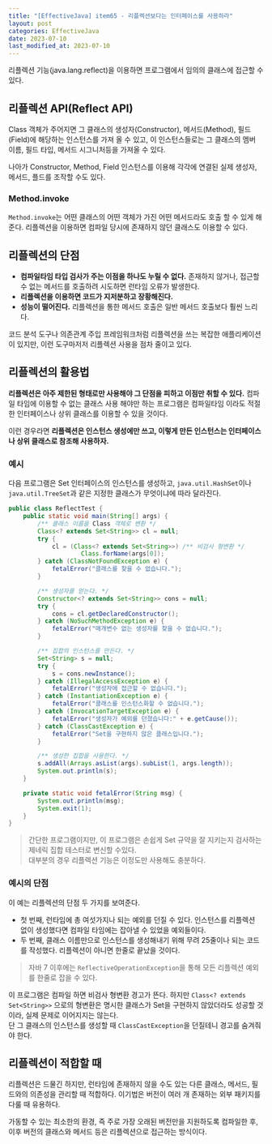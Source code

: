 ```yaml
---
title: "[EffectiveJava] item65 - 리플렉션보다는 인터페이스를 사용하라"
layout: post
categories: EffectiveJava
date: 2023-07-10
last_modified_at: 2023-07-10
---
```


리플렉션 기능(java.lang.reflect)을 이용하면 프로그램에서 임의의 클래스에 접근할 수 있다.


## 리플렉션 API(Reflect API)

Class 객체가 주어지면 그 클래스의 생성자(Constructor), 메서드(Method), 필드(Field)에 해당하는 인스턴스를 가져 올 수 있고, 이 인스턴스들로는 그 클래스의 멤버 이름, 필드 타입, 메서드 시그니처등을 가져올 수 있다.

나아가 Constructor, Method, Field 인스턴스를 이용해 각각에 연결된 실제 생성자, 메서드, 플드를 조작할 수도 있다.

### Method.invoke

`Method.invoke`는 어떤 클래스의 어떤 객체가 가진 어떤 메서드라도 호출 할 수 있게 해준다. 리플렉션을 이용하면 컴파일 당시에 존재하지 않던 클래스도 이용할 수 있다.


## 리플렉션의 단점

- **컴파일타임 타입 검사가 주는 이점을 하나도 누릴 수 없다.** 존재하지 않거나, 접근할 수 없는 메서드를 호출하려 시도하면 런타임 오류가 발생한다.
- **리플렉션을 이용하면 코드가 지저분하고 장황해진다.**
- **성능이 떨어진다.** 리플렉션을 통한 메서드 호출은 일반 메서드 호출보다 훨씬 느리다.

코드 분석 도구나 의존관계 주입 프레임워크처럼 리플렉션을 쓰는 복잡한 애플리케이션이 있지만, 이런 도구마저저 리플렉션 사용을 점차 줄이고 있다.


## 리플렉션의 활용법

**리플렉션은 아주 제한된 형태로만 사용해야 그 단점을 피하고 이점만 취할 수 있다.** 컴파일 타임에 이용할 수 없는 클래스 사용 해야만 하는 프로그램은 컴파일타임 이라도 적절한 인터페이스나 상위 클래스를 이용할 수 있을 것이다.

이런 경우라면 **리플렉션은 인스턴스 생성에만 쓰고, 이렇게 만든 인스턴스는 인터페이스나 상위 클래스로 참조해 사용하자.**

### 예시

다음 프로그램은 Set<String> 인터페이스의 인스턴스를 생성하고, `java.util.HashSet`이나 `java.util.TreeSet`과 같은 지정한 클래스가 무엇이냐에 따라 달라진다.

```java
public class ReflectTest {
    public static void main(String[] args) {
        /** 클래스 이름을 Class 객체로 변환 */
        Class<? extends Set<String>> cl = null;
        try {
            cl = (Class<? extends Set<String>>) /** 비검사 형변환 */
                    Class.forName(args[0]);
        } catch (ClassNotFoundException e) {
            fetalError("클래스를 찾을 수 없습니다.");
        }

        /** 생성자를 얻는다. */
        Constructor<? extends Set<String>> cons = null;
        try {
            cons = cl.getDeclaredConstructor();
        } catch (NoSuchMethodException e) {
            fetalError("매개변수 없는 생성자를 찾을 수 없습니다.");
        }

        /** 집합의 인스턴스를 만든다. */
        Set<String> s = null;
        try {
            s = cons.newInstance();
        } catch (IllegalAccessException e) {
            fetalError("생성자에 접근할 수 없습니다.");
        } catch (InstantiationException e) {
            fetalError("클래스를 인스턴스화할 수 없습니다.");
        } catch (InvocationTargetException e) {
            fetalError("생성자가 예외를 던졌습니다:" + e.getCause());
        } catch (ClassCastException e) {
            fetalError("Set을 구현하지 않은 클래스입니다.");
        }

        /** 생성한 집합을 사용한다. */
        s.addAll(Arrays.asList(args).subList(1, args.length));
        System.out.println(s);
    }

    private static void fetalError(String msg) {
        System.out.println(msg);
        System.exit(1);
    }
}
```

> 간단한 프로그램이지만, 이 프로그램은 손쉽게 Set 규약을 잘 지키는지 검사하는 제네릭 집합 테스터로 변신할 수있다.<br>
> 대부분의 경우 리플렉션 기능은 이정도만 사용해도 충분하다.

### 예시의 단점

이 예는 리플렉션의 단점 두 가지를 보여준다.

- 첫 번째, 런타임에 총 여섯가지나 되는 예외를 던질 수 있다. 인스턴스를 리플렉션 없이 생성했다면 컴파일 타임에는 잡아낼 수 있었을 예외들이다.
- 두 번째, 클래스 이름만으로 인스턴스를 생성해내기 위해 무려 25줄이나 되는 코드를 작성했다. 리플렉션이 아니면 한줄로 끝났을 것이다.

> 자바 7 이후에는 `ReflectiveOperationException`을 통해 모든 리플렉션 예외를 한줄로 잡을 수 있다.

이 프로그램은 컴파일 하면 비검사 형변환 경고가 뜬다. 하지만 `Class<? extends Set<String>>` 으로의 형변환은 명시한 클래스가 Set을 구현하지 않았더라도 성공할 것이라, 실제 문제로 이어지지는 않는다.<br>
단 그 클래스의 인스턴스를 생성할 때 `ClassCastException`을 던질테니 경고를 숨겨줘야 한다.


## 리플렉션이 적합할 때

리플렉션은 드물긴 하지만, 런타임에 존재하지 않을 수도 있는 다른 클래스, 메서드, 필드와의 의존성을 관리할 때 적합하다. 이기법은 버전이 여러 개 존재하는 외부 패키지를 다룰 때 유용하다.

가동할 수 있는 최소한의 환경, 즉 주로 가장 오래된 버전만을 지원하도록 컴파일한 후, 이후 버전의 클래스와 메서드 등은 리플렉션으로 접근하는 방식이다.

